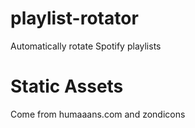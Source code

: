 # playlist-rotator
Automatically rotate Spotify playlists

# Static Assets
Come from humaaans.com and zondicons
